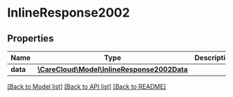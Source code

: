 # InlineResponse2002

## Properties
Name | Type | Description | Notes
------------ | ------------- | ------------- | -------------
**data** | [**\CareCloud\Model\InlineResponse2002Data**](InlineResponse2002Data.md) |  | [optional] 

[[Back to Model list]](../../README.md#documentation-for-models) [[Back to API list]](../../README.md#documentation-for-api-endpoints) [[Back to README]](../../README.md)

